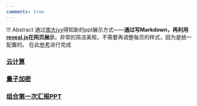 ```yaml
---
comments: true
---
```


!!! Abstract
    通过[南大jyy](https://jyywiki.cn/)得知新的ppt展示方式——**通过写Markdown，再利用[reveal.js](https://revealjs.com/markdown/)在网页展示**，非常的简洁美观，不需要再调整每页的样式，因为是统一配置的。 在此[参考](https://github.com/zweix123/jyyslide-md)进行完成

### [云计算](./cloud/dist/index.html)

### [量子加密](./encry/dist/index.html)

### [组合第一次汇报PPT](./show/index.html)

